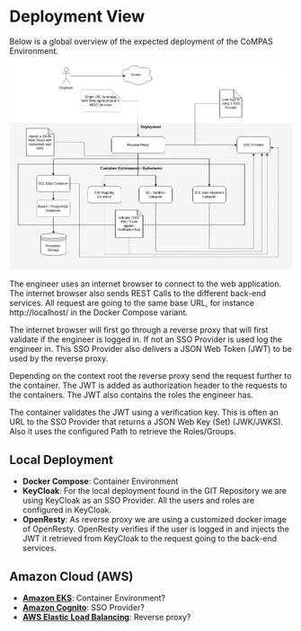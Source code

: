 <!--
SPDX-FileCopyrightText: 2021 Alliander N.V.

SPDX-License-Identifier: Apache-2.0
-->

# Deployment View

Below is a global overview of the expected deployment of the CoMPAS Environment.

![Deployment View](images/deployment-view.png)

The engineer uses an internet browser to connect to the web application. The internet browser also sends
REST Calls to the different back-end services. All request are going to the same base URL, for instance 
http://localhost/ in the Docker Compose variant.

The internet browser will first go through a reverse proxy that will first validate if the engineer is logged in.
If not an SSO Provider is used log the engineer in. This SSO Provider also delivers a JSON Web Token (JWT) to be 
used by the reverse proxy.

Depending on the context root the reverse proxy send the request further to the container. The JWT is added as 
authorization header to the requests to the containers. The JWT also contains the roles the engineer has.

The container validates the JWT using a verification key. This is often an URL to the SSO Provider that returns 
a JSON Web Key (Set) (JWK/JWKS). Also it uses the configured Path to retrieve the Roles/Groups.

## Local Deployment

- **Docker Compose**: Container Environment
- **KeyCloak**: For the local deployment found in the GIT Repository we are using KeyCloak as an SSO Provider. 
  All the users and roles are configured in KeyCloak.
- **OpenResty**: As reverse proxy we are using a customized docker image of OpenResty. OpenResty verifies if the user 
  is logged in and injects the JWT it retrieved from KeyCloak to the request going to the back-end services.

## Amazon Cloud (AWS)

- **[Amazon EKS](https://aws.amazon.com/eks/)**: Container Environment?
- **[Amazon Cognito](https://aws.amazon.com/cognito/)**: SSO Provider?
- **[AWS Elastic Load Balancing](https://aws.amazon.com/elasticloadbalancing/)**: Reverse proxy?
